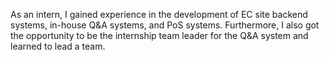As an intern, I gained experience in the development of EC site backend systems, in-house Q&A systems, and PoS systems. Furthermore, I also got the opportunity to be the internship team leader for the Q&A system and learned to lead a team.  
